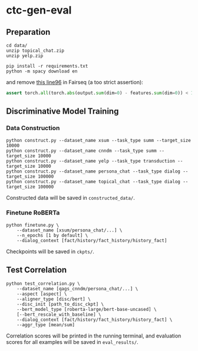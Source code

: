 # ctc-gen-eval

## Preparation

```
cd data/
unzip topical_chat.zip
unzip yelp.zip
```

```
pip install -r requirements.txt
python -m spacy download en
```

and remove [this line96](https://github.com/pytorch/fairseq/blob/v0.10.0/fairseq/models/roberta/alignment_utils.py#L96) in Fairseq (a too strict assertion):
```python
assert torch.all(torch.abs(output.sum(dim=0) - features.sum(dim=0)) < 1e-4)
```

## Discriminative Model Training

### Data Construction

```
python construct.py --dataset_name xsum --task_type summ --target_size 10000
python construct.py --dataset_name cnndm --task_type summ --target_size 10000
python construct.py --dataset_name yelp --task_type transduction --target_size 10000
python construct.py --dataset_name persona_chat --task_type dialog --target_size 100000
python construct.py --dataset_name topical_chat --task_type dialog --target_size 100000
```

Constructed data will be saved in ```constructed_data/```.

### Finetune RoBERTa

```
python finetune.py \
    --dataset_name [xsum/persona_chat/...] \
    --n_epochs [1 by default] \
    --dialog_context [fact/history/fact_history/history_fact]
```

Checkpoints will be saved in ```ckpts/```.

## Test Correlation

```
python test_correlation.py \
    --dataset_name [qags_cnndm/persona_chat/...] \
    --aspect [aspect] \
    --aligner_type [disc/bert] \
    --disc_init [path_to_disc_ckpt] \
    --bert_model_type [roberta-large/bert-base-uncased] \
    [--bert_rescale_with_baseline] \ 
    --dialog_context [fact/history/fact_history/history_fact] \
    --aggr_type [mean/sum]
```

Correlation scores will be printed in the running terminal, and evaluation scores for all examples will be saved in ```eval_results/```.
